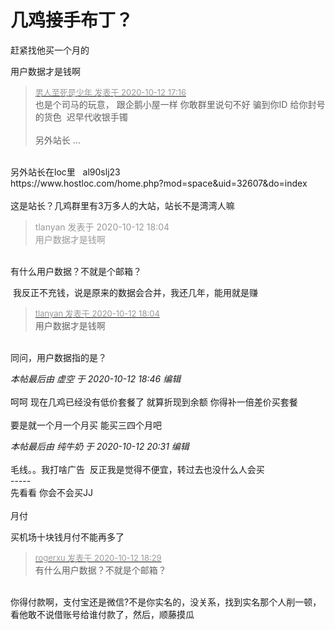 # 几鸡接手布丁？


赶紧找他买一个月的

用户数据才是钱啊

<div class="quote"><blockquote><font size="2"><a href="https://www.hostloc.com/forum.php?mod=redirect&amp;goto=findpost&amp;pid=9290122&amp;ptid=753448" target="_blank"><font color="#999999">男人至死是少年 发表于 2020-10-12 17:16</font></a></font><br />
也是个司马的玩意， 跟企鹅小屋一样 你敢群里说句不好 骗到你ID 给你封号的货色&nbsp;&nbsp;迟早代收银手镯<br />
<br />
另外站长 ...</blockquote></div><br />
另外站长在loc里&nbsp; &nbsp;al90slj23&nbsp; &nbsp;&nbsp;&nbsp;<br />
https://www.hostloc.com/home.php?mod=space&amp;uid=32607&amp;do=index<br />
<br />
这是站长？几鸡群里有3万多人的大站，站长不是湾湾人嘛<img id="aimg_PUsZd" onclick="zoom(this, this.src, 0, 0, 0)" class="zoom" src="https://cdn.jsdelivr.net/gh/hishis/forum-master/public/images/patch.gif" onmouseover="img_onmouseoverfunc(this)" onload="thumbImg(this)" border="0" alt="" />

<div class="quote"><blockquote><font color="#999999">tlanyan 发表于 2020-10-12 18:04</font><br />
<font color="#999999">用户数据才是钱啊</font></blockquote></div><br />
有什么用户数据？不就是个邮箱？

<img src="static/image/smiley/default/lol.gif" smilieid="12" border="0" alt="" /> 我反正不充钱，说是原来的数据会合并，我还几年，能用就是赚

<div class="quote"><blockquote><font size="2"><a href="https://www.hostloc.com/forum.php?mod=redirect&amp;goto=findpost&amp;pid=9290424&amp;ptid=753448" target="_blank"><font color="#999999">tlanyan 发表于 2020-10-12 18:04</font></a></font><br />
用户数据才是钱啊</blockquote></div><br />
同问，用户数据指的是？<img id="aimg_tlCZU" onclick="zoom(this, this.src, 0, 0, 0)" class="zoom" src="https://cdn.jsdelivr.net/gh/hishis/forum-master/public/images/patch.gif" onmouseover="img_onmouseoverfunc(this)" onload="thumbImg(this)" border="0" alt="" />

<i class="pstatus"> 本帖最后由 虚空 于 2020-10-12 18:46 编辑 </i><br />
<br />
呵呵 现在几鸡已经没有低价套餐了 就算折现到余额 你得补一倍差价买套餐<img src="static/image/smiley/default/lol.gif" smilieid="12" border="0" alt="" /><br />
<br />
要是就一个月一个月买 能买三四个月吧<img id="aimg_LrR9b" onclick="zoom(this, this.src, 0, 0, 0)" class="zoom" src="https://cdn.jsdelivr.net/gh/hishis/forum-master/public/images/patch.gif" onmouseover="img_onmouseoverfunc(this)" onload="thumbImg(this)" border="0" alt="" />

<i class="pstatus"> 本帖最后由 纯牛奶 于 2020-10-12 20:31 编辑 </i><br />
<br />
毛线。。我打啥广告&nbsp;&nbsp;反正我是觉得不便宜，转过去也没什么人会买<br />
-----<br />
先看看 你会不会买JJ <img src="static/image/smiley/default/lol.gif" smilieid="12" border="0" alt="" /><br />
<br />
月付<br />
<img id="aimg_OPI2b" onclick="zoom(this, this.src, 0, 0, 0)" class="zoom" src="https://s1.ax1x.com/2020/10/12/0RjlrD.png" onmouseover="img_onmouseoverfunc(this)" onload="thumbImg(this)" border="0" alt="" /><br />


买机场十块钱月付不能再多了

<div class="quote"><blockquote><font size="2"><a href="https://www.hostloc.com/forum.php?mod=redirect&amp;goto=findpost&amp;pid=9290522&amp;ptid=753448" target="_blank"><font color="#999999">rogerxu 发表于 2020-10-12 18:29</font></a></font><br />
有什么用户数据？不就是个邮箱？</blockquote></div><br />
你得付款啊，支付宝还是微信?不是你实名的，没关系，找到实名那个人削一顿，看他敢不说借账号给谁付款了，然后，顺藤摸瓜<img src="static/image/smiley/default/victory.gif" smilieid="14" border="0" alt="" />
